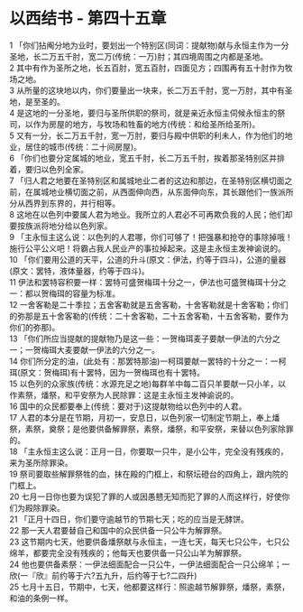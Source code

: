 # 以西结书 - 第四十五章
  
 1 「你们拈阄分地为业时，要划出一个特别区(同词：提献物)献与永恒主作为一分圣地，长二万五千肘，宽二万(传统：一万)肘；其四境周围之内都是圣地。  
 2 其中有作为圣所之地，长五百肘，宽五百肘，四面见方；四围再有五十肘作为牧场之地。  
 3 从所量的这块地以内，你们要量出一块来，长二万五千肘，宽一万肘，其中有圣地，是至圣的。  
 4 是这地的一分圣地，要归与圣所供职的祭司，就是亲近永恒主伺候永恒主的祭司，以作为房屋的地方，与牧场和牲畜的地方(传统：和给圣所给圣所)。  
 5 又有一分，长二万五千肘，宽一万肘，要归与殿中供职的利未人，作为他们的地业，居住的城市(传统：二十间房屋)。  
 6 「你们也要分定属城的地业，宽五千肘，长二万五千肘，挨着那圣特别区并排着，要归以色列全家。  
 7 「归人君之地要在圣特别区和属城地业二者的这边和那边，在圣特别区横切面之前，在属城地业横切面之前，从西面伸向西，从东面伸向东，其长跟他们一族派所分从西界到东界的，并行相等。  
 8 这地在以色列中要属人君为地业。我所立的人君必不可再欺负我的人民；他们却要按族派将地分给以色列家。  
 9 「主永恒主这么说：以色列的人君哪，你们可够了！把强暴和抢夺的事除掉哦！施行公平公义吧！将霸占我人民业产的事拉掉起来。这是主永恒主发神谕说的。  
 10 「你们要用公道的天平，公道的升斗(原文：伊法，约等于四斗)，公道的量器(原文：罢特，液体量器，约等于四斗)。  
 11 伊法和罢特容积要一样：罢特可盛贺梅珥十分之一，伊法也可盛贺梅珥十分之一：都以贺梅珥的容量为标准。  
 12 一舍客勒是二十季拉；五舍客勒就是五舍客勒，十舍客勒就是十舍客勒；你们的弥那是五十舍客勒的(传统：二十舍客勒，二十五舍客勒，十五舍客勒，要作为你们的弥那)。  
 13 「你们所应当提献的提献物乃是这一些：一贺梅珥麦子要献一伊法的六分之一；一贺梅珥大麦要献一伊法的六分之一。  
 14 你们所分定的油，(此处有：那罢特那油)一柯珥要献一罢特的十分之一：一柯珥(原文：贺梅珥)有十罢特，因为一贺梅珥也有十罢特。  
 15 以色列的众家族(传统：水源充足之地)每群羊中每二百只羊要献一只小羊，以作素祭，燔祭，和平安祭为人民除罪：这是主永恒主发神谕说的。  
 16 国中的众民都要奉上(传统：要对于)这提献物给以色列中的人君。  
 17 人君的本分是在节期，月初一，安息日，以色列家一切制定节期上，奉上燔祭，素祭，奠祭；是他要供备解罪祭，素祭，燔祭，和平安祭，来替以色列家除罪的。  
 18 「主永恒主这么说：正月一日，你要取一只牛，是小公牛，完全没有残疾的，来为圣所除罪染。  
 19 祭司要取些解罪祭牲的血，抹在殿的门框上，和祭坛磴台的四角上，跟内院的门框上。  
 20 七月一日你也要为误犯了罪的人或因愚戆无知而犯了罪的人而这样行，好使你们为殿除罪染。  
 21 「正月十四日，你们要守逾越节的节期七天；吃的应当是无酵饼。  
 22 那一天人君要替自己和国中的众民供备一只公牛为解罪祭。  
 23 这节期内七天，他要供备燔祭献与永恒主，一连七天，每天七只公牛，七只公绵羊，都要完全没有残疾的；他每天也要供备一只公山羊为解罪祭。  
 24 他也要供备素祭：一伊法细面配合一只公牛，一伊法细面配合一只公绵羊；一欣(一『欣』前约等于六?五九升，后约等于七?二四升)  
 25 七月十五日，节期中，七天，他都要这样行：照逾越节解罪祭，燔祭，素祭，和油的条例一样。
